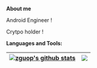 

**About me**


Android Engineer !

Crytpo holder !


**Languages and Tools:**    


| <a href="https://github.com/zguop"><img align="center" src="https://github-readme-stats.vercel.app/api?username=zguop&show_icons=true&include_all_commits=true&theme=buefy&hide_border=true&title_color=8E354A&text_color=616138&icon_color=616138&custom_title=zguop's Github Stats" alt="zguop's github stats" /></a> | <a href="https://github.com/anuraghazra/github-readme-stats"><img align="center" src="https://github-readme-stats.vercel.app/api/top-langs/?username=zguop&layout=compact&theme=buefy&hide_border=true&title_color=8E354A&text_color=616138&icon_color=8E354A" /></a> |
| ------------------------------------------------------------ | ------------------------------------------------------------ |
